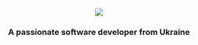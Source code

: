 <h1 align="center">
    <img src="https://readme-typing-svg.herokuapp.com/?font=sansserif&size=35&center=true&vCenter=true&width=500&height=70&duration=1800&lines=Yo+^_^!+👋;+I'm+Akzestia!;" />
</h1>

<h3 align="center">A passionate software developer from Ukraine</h3>
<br/>
